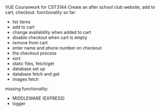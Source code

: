 VUE Coursework for CST3144
Create an after school club website, add to cart, checkout. 
functionality so far:
+ list items
+ add to cart
+ change availability when added to cart
+ disable checkout when cart is empty
+ remove from cart
+ enter name and phone number on checkout
+ the checkout process
+ sort
+ static files, fetch/get
+ database set up
+ database fetch and get
+ images fetch
  
missing functionality:
- MIDDLEWARE (EXPRESS)
- logger

